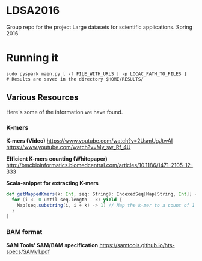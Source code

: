 # LDSA2016
Group repo for the project Large datasets for scientific applications. Spring 2016

# Running it
```
sudo pyspark main.py [ -f FILE_WITH_URLS | -p LOCAC_PATH_TO_FILES ]
# Results are saved in the directory $HOME/RESULTS/
```

## Various Resources
Here's some of the information we have found.
### K-mers

**K-mers (Video)**
https://www.youtube.com/watch?v=2UsmUgJtwAI
https://www.youtube.com/watch?v=My_sw_Rf_4U

**Efficient K-mers counting (Whitepaper)**
http://bmcbioinformatics.biomedcentral.com/articles/10.1186/1471-2105-12-333

**Scala-snippet for extracting K-mers**

```scala
def getMappedKmers(k: Int, seq: String): IndexedSeq[Map[String, Int]] = {
  for (i <- 0 until seq.length - k) yield {
    Map(seq.substring(i, i + k) -> 1) // Map the k-mer to a count of 1
  }
}
```

### BAM format

**SAM Tools' SAM/BAM specification**
https://samtools.github.io/hts-specs/SAMv1.pdf
